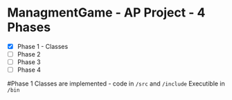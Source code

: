 # ManagmentGame - AP Project - 4 Phases

- [x] Phase 1 - Classes
- [ ] Phase 2
- [ ] Phase 3
- [ ] Phase 4

#Phase 1
Classes are implemented - code in `/src` and `/include`
Executible in `/bin`

